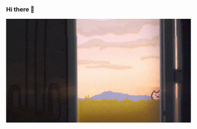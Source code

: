 ### Hi there 👋

<div style="text-align: center"><img src="https://github.com/maodaisuki/maodaisuki/blob/main/Assets/Hello.gif" alt="Hello?" style="display: inline-block"></div>
